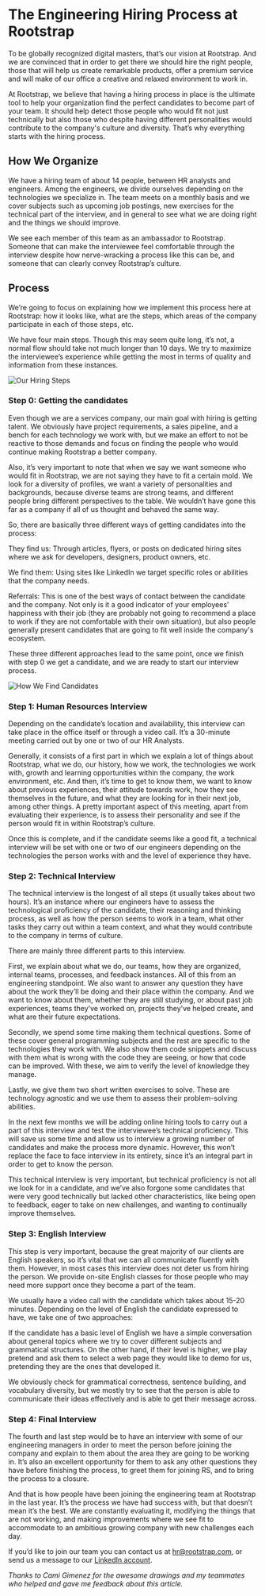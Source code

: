 # The Engineering Hiring Process at Rootstrap

To be globally recognized digital masters, that’s our vision at Rootstrap. And we are convinced that in order to get there we should hire the right people, those that will help us create remarkable products, offer a premium service and will make of our office a creative and relaxed environment to work in.

At Rootstrap, we believe that having a hiring process in place is the ultimate tool to help your organization find the perfect candidates to become part of your team. It should help detect those people who would fit not just technically but also those who despite having different personalities would contribute to the company's culture and diversity. That’s why everything starts with the hiring process.

## How We Organize

We have a hiring team of about 14 people, between HR analysts and engineers. Among the engineers, we divide ourselves depending on the technologies we specialize in. The team meets on a monthly basis and we cover subjects such as upcoming job postings, new exercises for the technical part of the interview, and in general to see what we are doing right and the things we should improve. 

We see each member of this team as an ambassador to Rootstrap. Someone that can make the interviewee feel comfortable through the interview despite how nerve-wracking a process like this can be, and someone that can clearly convey Rootstrap’s culture.

## Process

We’re going to focus on explaining how we implement this process here at Rootstrap: how it looks like, what are the steps, which areas of the company participate in each of those steps, etc.

We have four main steps. Though this may seem quite long, it’s not, a normal flow should take not much longer than 10 days. We try to maximize the interviewee’s experience while getting the most in terms of quality and information from these instances.

![Our Hiring Steps](images/hiring-steps.jpg)

### Step 0: Getting the candidates

Even though we are a services company, our main goal with hiring is getting talent. We obviously have project requirements, a sales pipeline, and a bench for each technology we work with, but we make an effort to not be reactive to those demands and focus on finding the people who would continue making Rootstrap a better company.

Also, it’s very important to note that when we say we want someone who would fit in Rootstrap, we are not saying they have to fit a certain mold. We look for a diversity of profiles, we want a variety of personalities and backgrounds, because diverse teams are strong teams, and different people bring different perspectives to the table. We wouldn’t have gone this far as a company if all of us thought and behaved the same way.

So, there are basically three different ways of getting candidates into the process: 

They find us: Through articles, flyers, or posts on dedicated hiring sites where we ask for developers, designers, product owners, etc. 

We find them: Using sites like LinkedIn we target specific roles or abilities that the company needs. 

Referrals: This is one of the best ways of contact between the candidate and the company. Not only is it a good indicator of your employees’ happiness with their job (they are probably not going to recommend a place to work if they are not comfortable with their own situation), but also people generally present candidates that are going to fit well inside the company's ecosystem.

These three different approaches lead to the same point, once we finish with step 0 we get a candidate, and we are ready to start our interview process.

![How We Find Candidates](images/finding-candidates.jpg)

### Step 1: Human Resources Interview

Depending on the candidate’s location and availability, this interview can take place in the office itself or through a video call. It’s a 30-minute meeting carried out by one or two of our HR Analysts.

Generally, it consists of a first part in which we explain a lot of things about Rootstrap, what we do, our history, how we work, the technologies we work with, growth and learning opportunities within the company, the work environment, etc. And then, it’s time to get to know them, we want to know about previous experiences, their attitude towards work, how they see themselves in the future, and what they are looking for in their next job, among other things. A pretty important aspect of this meeting, apart from evaluating their experience, is to assess their personality and see if the person would fit in within Rootstrap’s culture.

Once this is complete, and if the candidate seems like a good fit, a technical interview will be set with one or two of our engineers depending on the technologies the person works with and the level of experience they have.

### Step 2: Technical Interview

The technical interview is the longest of all steps (it usually takes about two hours). It’s an instance where our engineers have to assess the technological proficiency of the candidate, their reasoning and thinking process, as well as how the person seems to work in a team, what other tasks they carry out within a team context, and what they would contribute to the company in terms of culture.

There are mainly three different parts to this interview.

First, we explain about what we do, our teams, how they are organized, internal teams, processes, and feedback instances. All of this from an engineering standpoint. We also want to answer any question they have about the work they’ll be doing and their place within the company. And we want to know about them, whether they are still studying, or about past job experiences, teams they’ve worked on, projects they’ve helped create, and what are their future expectations. 

Secondly, we spend some time making them technical questions. Some of these cover general programming subjects and the rest are specific to the technologies they work with. We also show them code snippets and discuss with them what is wrong with the code they are seeing, or how that code can be improved. With these, we aim to verify the level of knowledge they manage.

Lastly, we give them two short written exercises to solve. These are technology agnostic and we use them to assess their problem-solving abilities.

In the next few months we will be adding online hiring tools to carry out a part of this interview and test the interviewee’s technical proficiency. This will save us some time and allow us to interview a growing number of candidates and make the process more dynamic. However, this won’t replace the face to face interview in its entirety, since it’s an integral part in order to get to know the person. 

This technical interview is very important, but technical proficiency is not all we look for in a candidate, and we’ve also forgone some candidates that were very good technically but lacked other characteristics, like being open to feedback, eager to take on new challenges, and wanting to continually improve themselves. 

### Step 3: English Interview

This step is very important, because the great majority of our clients are English speakers, so it’s vital that we can all communicate fluently with them. However, in most cases this interview does not deter us from hiring the person. We provide on-site English classes for those people who may need more support once they become a part of the team.

We usually have a video call with the candidate which takes about 15-20 minutes. Depending on the level of English the candidate expressed to have, we take one of two approaches:

If the candidate has a basic level of English we have a simple conversation about general topics where we try to cover different subjects and grammatical structures.
On the other hand, if their level is higher, we play pretend and ask them to select a web page they would like to demo for us, pretending they are the ones that developed it.

We obviously check for grammatical correctness, sentence building, and vocabulary diversity, but we mostly try to see that the person is able to communicate their ideas effectively and is able to get their message across.

### Step 4: Final Interview

The fourth and last step would be to have an interview with some of our engineering managers in order to meet the person before joining the company and explain to them about the area they are going to be working in. It’s also an excellent opportunity for them to ask any other questions they have before finishing the process, to greet them for joining RS, and to bring the process to a closure.


And that is how people have been joining the engineering team at Rootstrap in the last year. It’s the process we have had success with, but that doesn’t mean it’s the best. We are constantly evaluating it, modifying the things that are not working, and making improvements where we see fit to accommodate to an ambitious growing company with new challenges each day.

If you’d like to join our team you can contact us at hr@rootstrap.com, or send us a message to our [LinkedIn account](https://www.linkedin.com/company/rootstrap-it).


*Thanks to Cami Gimenez for the awesome drawings and my teammates who helped and gave me feedback about this article.*
